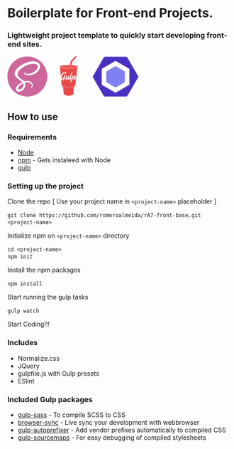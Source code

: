 # Boilerplate for Front-end Projects.

### Lightweight project template to quickly start developing front-end sites.

[![SCSS](img/scss-logo.png)](sass-lang.com/)
[![Gulp](img/gulp-logo.png)](https://gulpjs.com/)
[![ESlint](img/eslint-logo.png)](https://eslint.org/)

## How to use

### Requirements
- [Node](https://nodejs.org/en/)
- [npm]() - Gets instaleed with Node
- [gulp](http://gulpjs.com/)

### Setting up the project

Clone the repo  [ Use your project name in `<project-name>` placeholder ]
```
git clone https://github.com/romeroalmeida/rA7-front-base.git <project-name>
```
Initialize npm on `<project-name>` directory
```
cd <project-name>
npm init
```
Install the npm packages
```
npm install
```
Start running the gulp tasks
```
gulp watch
```
Start Coding!!!

### Includes
* Normalize.css
* JQuery
* gulpfile.js with Gulp presets
* ESlint

### Included Gulp packages
* [gulp-sass](https://www.npmjs.com/package/gulp-sass) - To compile SCSS to CSS
* [browser-sync](https://browsersync.io/docs/gulp) - Live sync your development with webbrowser
* [gulp-autoprefixer](https://github.com/sindresorhus/gulp-autoprefixer) - Add vendor prefixes automatically to compiled CSS
* [gulp-sourcemaps](https://github.com/gulp-sourcemaps/gulp-sourcemaps) - For easy debugging of compiled stylesheets



